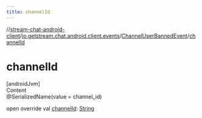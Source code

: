 ```yaml
---
title: channelId
---
```

//[stream-chat-android-client](../../../index.md)/[io.getstream.chat.android.client.events](../index.md)/[ChannelUserBannedEvent](index.md)/[channelId](channelId.md)



# channelId  
[androidJvm]  
Content  
@SerializedName(value = channel_id)  
  
open override val [channelId](channelId.md): [String](https://kotlinlang.org/api/latest/jvm/stdlib/kotlin/-string/index.html)  



